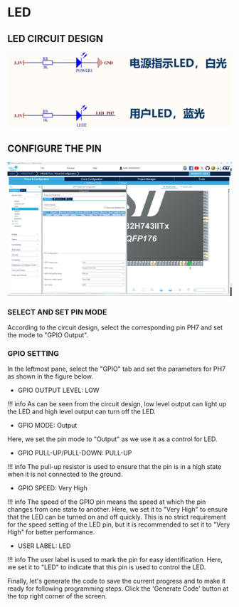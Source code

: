 # LED

## LED CIRCUIT DESIGN
![LED_CIRCUIT](led_circuit.png)

## CONFIGURE THE PIN
![LED_PIN](config_led.png)

### SELECT AND SET PIN MODE
According to the circuit design, select the corresponding pin PH7 and set the mode to "GPIO Output".

### GPIO SETTING
In the leftmost pane, select the "GPIO" tab and set the parameters for PH7 as shown in the figure below.

- GPIO OUTPUT LEVEL: LOW

!!! info
    As can be seen from the circuit design, low level output can light up the LED and high level output can turn off the LED.

- GPIO MODE: Output

Here, we set the pin mode to "Output" as we use it as a control for LED.

- GPIO PULL-UP/PULL-DOWN: PULL-UP

!!! info
    The pull-up resistor is used to ensure that the pin is in a high state when it is not connected to the ground.

- GPIO SPEED: Very High

!!! info
    The speed of the GPIO pin means the speed at which the pin changes from one state to another. Here, we set it to "Very High" to ensure that the LED can be turned on and off quickly. This is no strict requirement for the speed setting of the LED pin, but it is recommended to set it to "Very High" for better performance.

- USER LABEL: LED

!!! info
    The user label is used to mark the pin for easy identification. Here, we set it to "LED" to indicate that this pin is used to control the LED.

Finally, let's generate the code to save the current progress and to make it ready for following programming steps. Click the 'Generate Code' button at the top right corner of the screen.